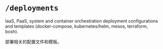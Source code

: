 # `/deployments`

IaaS, PaaS, system and container orchestration deployment configurations and templates (docker-compose, kubernetes/helm, mesos, terraform, bosh).

部署相关的配置文件和模板。
